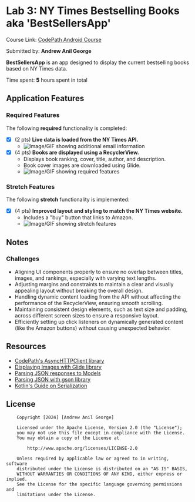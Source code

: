 # Lab 3: NY Times Bestselling Books aka 'BestSellersApp'

Course Link: [CodePath Android Course](https://courses.codepath.org/courses/and102/unit/3#!labs)

Submitted by: **Andrew Anil George** <!-- Replace 'Your Name Here' with your actual name -->

**BestSellersApp** is an app designed to display the current bestselling books based on NY Times data.

Time spent: **5** hours spent in total <!-- Replace 'X' with the number of hours you spent on this project -->

## Application Features

### Required Features

The following **required** functionality is completed:

- [X] (2 pts) **Live data is loaded from the NY Times API.**
    - ![Image/GIF showing additional email information](http://i.imgur.com/link/to/your/gif/file.gif) <!-- Replace this link with your actual image/GIF link -->
- [X] (4 pts) **Books are displayed using a RecyclerView.**
    - Displays book ranking, cover, title, author, and description.
    - Book cover images are downloaded using Glide.
    - ![Image/GIF showing required features](http://i.imgur.com/link/to/your/gif/file.gif) <!-- Replace this link with your actual image/GIF link -->

### Stretch Features

The following **stretch** functionality is implemented:

- [X] (4 pts) **Improved layout and styling to match the NY Times website.**
    - Includes a "buy" button that links to Amazon.
    - ![Image/GIF showing stretch features](http://i.imgur.com/link/to/your/gif/file.gif) <!-- Replace this link with your actual image/GIF link -->

## Notes

### Challenges
- Aligning UI components properly to ensure no overlap between titles, images, and rankings, especially with varying text lengths.
- Adjusting margins and constraints to maintain a clear and visually appealing layout without breaking the overall design.
- Handling dynamic content loading from the API without affecting the performance of the RecyclerView, ensuring smooth scrolling.
- Maintaining consistent design elements, such as text size and padding, across different screen sizes to ensure a responsive layout.
- Efficiently setting up click listeners on dynamically generated content (like the Amazon buttons) without causing unexpected behavior.

## Resources

- [CodePath's AsyncHTTPClient library](https://guides.codepath.org/android/Using-CodePath-Async-Http-Client)
- [Displaying Images with Glide library](https://guides.codepath.org/android/Displaying-Images-with-the-Glide-Library)
- [Parsing JSON responses to Models](https://guides.codepath.org/android/converting-json-to-models)
- [Parsing JSON with gson library](https://guides.codepath.org/android/Leveraging-the-Gson-Library#parsing-the-response)
- [Kotlin's Guide on Serialization](https://kotlinlang.org/docs/serialization.html)

## License

```plaintext
    Copyright [2024] [Andrew Anil George]

    Licensed under the Apache License, Version 2.0 (the "License");
    you may not use this file except in compliance with the License.
    You may obtain a copy of the License at

        http://www.apache.org/licenses/LICENSE-2.0

    Unless required by applicable law or agreed to in writing, software
    distributed under the License is distributed on an "AS IS" BASIS,
    WITHOUT WARRANTIES OR CONDITIONS OF ANY KIND, either express or implied.
    See the License for the specific language governing permissions and
    limitations under the License.